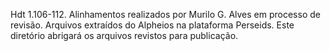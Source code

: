 Hdt 1.106-112. Alinhamentos realizados por Murilo G. Alves em processo de revisão. Arquivos extraídos do Alpheios na plataforma Perseids. Este diretório abrigará os arquivos revistos para publicação. 

